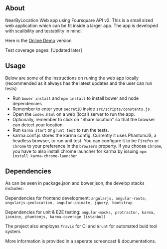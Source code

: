 ## About
NearByLocation Web app using Foursquare API v2.
This is a small sized web application which can be fit inside a larger app. The app is developed with scalibility and testability in mind.

Here is the [Online Demo](http://vinhnghi223.github.io/projects/nLocation/#/) version

Test coverage pages: [Updated later]

## Usage
Below are some of the instructions on runing the web app locally (recommended as it always has the latest updates and the user can run tests)

* Run `bower install` and `npm install` to install bower and node dependencies 
* Remember to enter your `secretID` inside `src/scripts/constants.js`
* Open the `index.html` on a web (local) server to run the app.
* Optionally, remember to click on "Share location" so that the browser can detect your location.
* Run `karma start` or `grunt test` to run the tests.
* karma.conf.js stores the karma config. Currently it uses PhantomJS, a headless browser, to run unit test. You can configure it to be `Firefox` or `Chrome` to your preference in the `browsers` property. If you choose `Chrome`, you have to also install chrome launcher for karma by issuing `npm install karma-chrome-launcher`

## Dependencies

As can be seen in package.json and bower.json, the develop stacks includes: 

Dependencies for frontend development:
`angularjs, angular-route, angularjs-geolocation, angular-animate, jquery, bootstrap`

Dependencies for unit & E2E testing:
`angular-mocks, protractor, karma, jasmine, phantomjs, karma-coverage (istanbul)`

The project also employes `Travis` for CI and `Grunt` for automated buid tool system.

More information is provided in a seperate screencast & documentations.